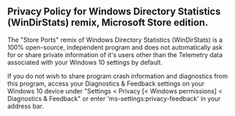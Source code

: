 ##  Privacy Policy for Windows Directory Statistics (WinDirStats) remix, Microsoft Store edition.
The "Store Ports" remix of Windows Directory Statistics (WinDirStats) is a 100% open-source, independent program and does not automatically ask for or share private information of it's users other than the Telemetry data associated with your Windows 10 settings by default.

If you do not wish to share program crash information and diagnostics from this program, access your Diagnostics & Feedback settings on your Windows 10 device under "Settings < Privacy [< Windows permissions] < Diagnostics & Feedback" or enter 'ms-settings:privacy-feedback' in your address bar.

